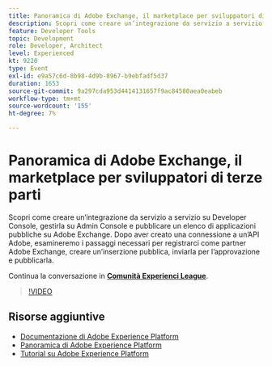 ```yaml
---
title: Panoramica di Adobe Exchange, il marketplace per sviluppatori di terze parti
description: Scopri come creare un’integrazione da servizio a servizio su Developer Console, gestirla su Admin Console e pubblicare un elenco di applicazioni pubbliche su Adobe Exchange. Dopo aver creato una connessione a un’API Adobe, esamineremo i passaggi necessari per registrarci come partner Adobe Exchange, creare un’inserzione pubblica, inviarla per l’approvazione e pubblicarla.
feature: Developer Tools
topic: Development
role: Developer, Architect
level: Experienced
kt: 9220
type: Event
exl-id: e9a57c6d-8b98-4d9b-8967-b9ebfadf5d37
duration: 1653
source-git-commit: 9a297cda953d4414131657f9ac84580aea0eabeb
workflow-type: tm+mt
source-wordcount: '155'
ht-degree: 7%

---
```


# Panoramica di Adobe Exchange, il marketplace per sviluppatori di terze parti

Scopri come creare un’integrazione da servizio a servizio su Developer Console, gestirla su Admin Console e pubblicare un elenco di applicazioni pubbliche su Adobe Exchange. Dopo aver creato una connessione a un’API Adobe, esamineremo i passaggi necessari per registrarci come partner Adobe Exchange, creare un’inserzione pubblica, inviarla per l’approvazione e pubblicarla.

Continua la conversazione in **[Comunità Experienci League](https://adobe.ly/3ooiltm)**.

>[!VIDEO](https://video.tv.adobe.com/v/337841/?quality=12&learn=on&hidetitle=true)

## Risorse aggiuntive

- [Documentazione di Adobe Experience Platform](https://experienceleague.adobe.com/docs/experience-platform.html)
- [Panoramica di Adobe Experience Platform](https://experienceleague.adobe.com/docs/experience-platform/landing/home.html?lang=it)
- [Tutorial su Adobe Experience Platform](https://experienceleague.adobe.com/docs/platform-learn/tutorials/overview.html?lang=it)
